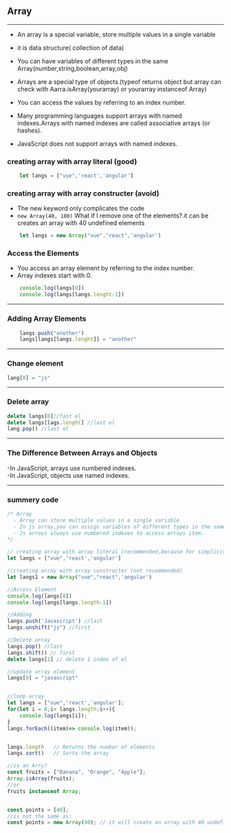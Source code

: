 ## Array 
----

- An array is a special variable, store multiple values in a single variable 

- it is data structure( collection of data)

- You can have variables of different types in the same Array(number,string,boolean,array,obj)

- Arrays are a special type of objects.(typeof returns object but array can check with Aarra.isArray(yourarray) or yourarray instanceof Array)

-  You can access the values by referring to an index number.

- Many programming languages support arrays with named indexes.Arrays with named indexes are called associative arrays (or hashes).

- JavaScript does not support arrays with named indexes.

  





### creating array with array literal (good)

```js
    let langs = ["vue",'react','angular']
```




### creating array with array constructer (avoid)
- The new keyword only complicates the code 
- ```new Array(40, 100)```  What if I remove one of the elements?.it can be creates an array with 40 undefined elements
```js
    let langs = new Array("vue","react",'angular')
```



### Access the Elements

- You access an array element by referring to the index number.
- Array indexes start with 0.
```js
    console.log(langs[0])
    console.log(langs[langs.lenght-1])
```
-----

### Adding Array Elements
```js
    langs.push("another")
    langs[langs[langs.lenght]] = "another"
````

-----

### Change element 

```js
lang[0] = "js"
```

-----

### Delete array

```js
delete langs[0]//fast el
delete langs[lags.lenght] //last el
lang.pop() //last el
```

-----

### The Difference Between Arrays and Objects

-In JavaScript, arrays use numbered indexes.  
-In JavaScript, objects use named indexes.

-----

###  summery code 

```js
/* Array
  - Array can store multiple values in a single variable 
  - In js array,you can assign variables of different types in the same array
  - Js arrays always use numbered indexes to access arrays item.  
*/

// creating array with array literal (recommended,because for simplicity, readability and execution speed)
let langs = ["vue",'react','angular'] 

//creating array with array constructer (not recommended)
let langs1 = new Array("vue","react",'angular')

//Access Element
console.log(langs[0]) 
console.log(langs[langs.length-1])

//Adding 
langs.push('Javascript') //last 
langs.unshift("js") //first

//Delete array
langs.pop() //last
langs.shift() // first
delete langs[1] // delete 1 index of el

//update array element
langs[0] = "javascript"


//loop array
let langs = ["vue",'react','angular'];
for(let i = 0;i< langs.length;i++){
    console.log(langs[i]);
}
langs.forEach((item)=> console.log(item));


langs.length   // Returns the number of elements
langs.sort()   // Sorts the array

//is an Arry?
const fruits = ["Banana", "Orange", "Apple"];
Array.isArray(fruits);
//or
fruits instanceof Array;


const points = [40];
//is not the same as:
const points = new Array(40); // it will create an array with 40 undefined elements

```





